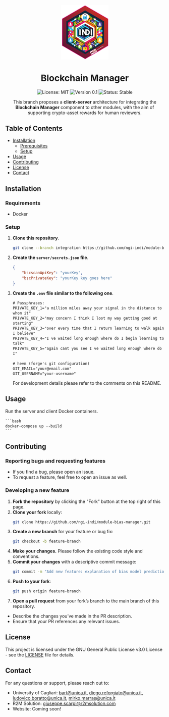 <div align="center">
  <img src="./assets/logo.png" alt="Logo" width="150"/>

  # Blockchain Manager

  ![License: MIT](https://img.shields.io/badge/License-MIT-blue.svg)
  ![Version 0.1](https://img.shields.io/badge/version-0.1-green.svg)
  ![Status: Stable](https://img.shields.io/badge/status-stable-brightgreen.svg)
    
  <p>
     This branch proposes a <strong>client-server</strong> architecture for integrating the <strong>Blockchain Manager</strong> component to other modules, with the aim of supporting crypto-asset rewards for human reviewers.
  </p>

</div>

## Table of Contents

- [Installation](#installation)
  - [Prerequisites](#requirements)
  - [Setup](#setup)
- [Usage](#usage)
- [Contributing](#contributing)
- [License](#license)
- [Contact](#contact)

## Installation

### Requirements

- Docker

### Setup

1. **Clone this repository**.

	```bash
	git clone --branch integration https://github.com/ngi-indi/module-blockchain.git
	```

2. **Create the ```server/secrets.json``` file**.

	```json
	{
		"bscscanApiKey": "yourKey",
		"bscPrivateKey": "yourKey key goes here"
	}
	```

2. **Create the ```.env``` file similar to the following one**.

	```
	# Passphrases:
	PRIVATE_KEY_1="a million miles away your signal in the distance to whom it"
	PRIVATE_KEY_2="may concern I think I lost my way getting good at starting"
	PRIVATE_KEY_3="over every time that I return learning to walk again I believe"
	PRIVATE_KEY_4="I ve waited long enough where do I begin learning to talk"
	PRIVATE_KEY_5="again cant you see I ve waited long enough where do I"

	# hevm (forge's git configuration)
	GIT_EMAIL="your@email.com"
	GIT_USERNAME="your-username"
	```

	For development details please refer to the comments on this README.

	<!-- 
	@dev:
	Currently the server uses only PRIVATE_KEY_1,
	but for more actions performed by different entities (hence private keys), it will require more.
	Proposal: the client **securely** sends its private key to the server
	-->

## Usage
Run the server and client Docker containers.

	```bash
	docker-compose up --build
	```


## Contributing

### Reporting bugs and requesting features
- If you find a bug, please open an issue.
- To request a feature, feel free to open an issue as well.

### Developing a new feature

1. **Fork the repository** by clicking the "Fork" button at the top right of this page.
2. **Clone your fork** locally:
   ```bash
   git clone https://github.com/ngi-indi/module-bias-manager.git
   ```
3. **Create a new branch** for your feature or bug fix:
   ```bash
   git checkout -b feature-branch
   ```
4. **Make your changes.** Please follow the existing code style and conventions.
5. **Commit your changes** with a descriptive commit message:
   ```bash
   git commit -m "Add new feature: explanation of bias model predictions"
   ```
6. **Push to your fork**:
   ```bash
   git push origin feature-branch
   ```
7. **Open a pull request** from your fork’s branch to the main branch of this repository.
- Describe the changes you’ve made in the PR description.
- Ensure that your PR references any relevant issues.

## License
This project is licensed under the GNU General Public License v3.0 License - see the [LICENSE](https://github.com/ngi-indi/module-blockchain/blob/main/LICENSE) file for details.

## Contact
For any questions or support, please reach out to:
- University of Cagliari: bart@unica.it, diego.reforgiato@unica.it, ludovico.boratto@unica.it, mirko.marras@unica.it
- R2M Solution: giuseppe.scarpi@r2msolution.com
- Website: Coming soon!
